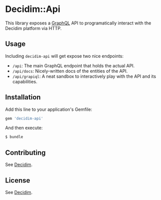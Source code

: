 # Decidim::Api

This library exposes a [GraphQL](https://facebook.github.io/graphql/) API to programatically interact with the Decidim platform via HTTP.

## Usage
Including `decidim-api` will get expose two nice endpoints:

* `/api`: The main GraphQL endpoint that holds the actual API.
* `/api/docs`: Nicely-written docs of the entities of the API.
* `/api/grapiql`: A neat sandbox to interactively play with the API and its capabilities.


## Installation
Add this line to your application's Gemfile:

```ruby
gem 'decidim-api'
```

And then execute:
```bash
$ bundle
```

## Contributing
See [Decidim](https://github.com/decidim/decidim).

## License
See [Decidim](https://github.com/decidim/decidim).
